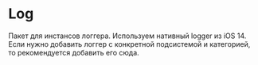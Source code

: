 #  Log

Пакет для инстансов логгера. Используем нативный logger из iOS 14. Если нужно добавить логгер с конкретной подсистемой и категорией, то рекомендуется добавить его сюда.
